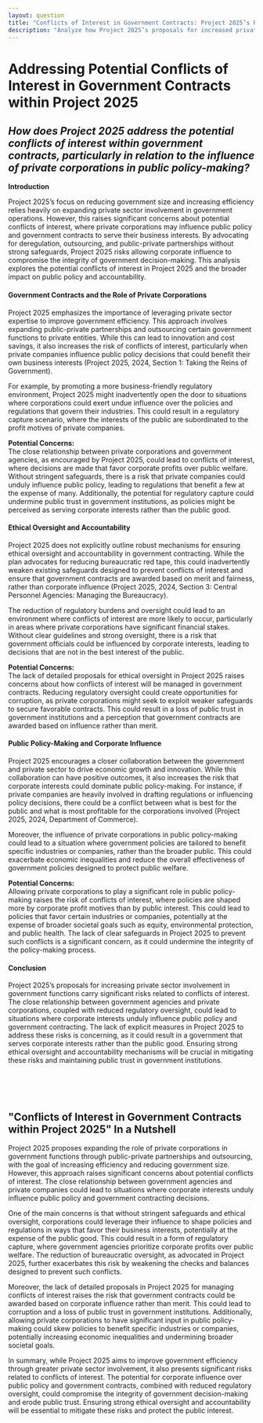 ```yaml
---
layout: question
title: "Conflicts of Interest in Government Contracts: Project 2025’s Risks of Corporate Influence"
description: "Analyze how Project 2025’s proposals for increased private sector involvement in government contracts could lead to conflicts of interest and corporate influence over public policy."
---
```


# Addressing Potential Conflicts of Interest in Government Contracts within Project 2025

## *How does Project 2025 address the potential conflicts of interest within government contracts, particularly in relation to the influence of private corporations in public policy-making?*

**Introduction**

Project 2025’s focus on reducing government size and increasing efficiency relies heavily on expanding private sector involvement in government operations. However, this raises significant concerns about potential conflicts of interest, where private corporations may influence public policy and government contracts to serve their business interests. By advocating for deregulation, outsourcing, and public-private partnerships without strong safeguards, Project 2025 risks allowing corporate influence to compromise the integrity of government decision-making. This analysis explores the potential conflicts of interest in Project 2025 and the broader impact on public policy and accountability.

#### **Government Contracts and the Role of Private Corporations**

Project 2025 emphasizes the importance of leveraging private sector expertise to improve government efficiency. This approach involves expanding public-private partnerships and outsourcing certain government functions to private entities. While this can lead to innovation and cost savings, it also increases the risk of conflicts of interest, particularly when private companies influence public policy decisions that could benefit their own business interests (Project 2025, 2024, Section 1: Taking the Reins of Government).

For example, by promoting a more business-friendly regulatory environment, Project 2025 might inadvertently open the door to situations where corporations could exert undue influence over the policies and regulations that govern their industries. This could result in a regulatory capture scenario, where the interests of the public are subordinated to the profit motives of private companies.

**Potential Concerns:**  
The close relationship between private corporations and government agencies, as encouraged by Project 2025, could lead to conflicts of interest, where decisions are made that favor corporate profits over public welfare. Without stringent safeguards, there is a risk that private companies could unduly influence public policy, leading to regulations that benefit a few at the expense of many. Additionally, the potential for regulatory capture could undermine public trust in government institutions, as policies might be perceived as serving corporate interests rather than the public good.

#### **Ethical Oversight and Accountability**

Project 2025 does not explicitly outline robust mechanisms for ensuring ethical oversight and accountability in government contracting. While the plan advocates for reducing bureaucratic red tape, this could inadvertently weaken existing safeguards designed to prevent conflicts of interest and ensure that government contracts are awarded based on merit and fairness, rather than corporate influence (Project 2025, 2024, Section 3: Central Personnel Agencies: Managing the Bureaucracy).

The reduction of regulatory burdens and oversight could lead to an environment where conflicts of interest are more likely to occur, particularly in areas where private corporations have significant financial stakes. Without clear guidelines and strong oversight, there is a risk that government officials could be influenced by corporate interests, leading to decisions that are not in the best interest of the public.

**Potential Concerns:**  
The lack of detailed proposals for ethical oversight in Project 2025 raises concerns about how conflicts of interest will be managed in government contracts. Reducing regulatory oversight could create opportunities for corruption, as private corporations might seek to exploit weaker safeguards to secure favorable contracts. This could result in a loss of public trust in government institutions and a perception that government contracts are awarded based on influence rather than merit.

#### **Public Policy-Making and Corporate Influence**

Project 2025 encourages a closer collaboration between the government and private sector to drive economic growth and innovation. While this collaboration can have positive outcomes, it also increases the risk that corporate interests could dominate public policy-making. For instance, if private companies are heavily involved in drafting regulations or influencing policy decisions, there could be a conflict between what is best for the public and what is most profitable for the corporations involved (Project 2025, 2024, Department of Commerce).

Moreover, the influence of private corporations in public policy-making could lead to a situation where government policies are tailored to benefit specific industries or companies, rather than the broader public. This could exacerbate economic inequalities and reduce the overall effectiveness of government policies designed to protect public welfare.

**Potential Concerns:**  
Allowing private corporations to play a significant role in public policy-making raises the risk of conflicts of interest, where policies are shaped more by corporate profit motives than by public interest. This could lead to policies that favor certain industries or companies, potentially at the expense of broader societal goals such as equity, environmental protection, and public health. The lack of clear safeguards in Project 2025 to prevent such conflicts is a significant concern, as it could undermine the integrity of the policy-making process.

#### **Conclusion**

Project 2025’s proposals for increasing private sector involvement in government functions carry significant risks related to conflicts of interest. The close relationship between government agencies and private corporations, coupled with reduced regulatory oversight, could lead to situations where corporate interests unduly influence public policy and government contracting. The lack of explicit measures in Project 2025 to address these risks is concerning, as it could result in a government that serves corporate interests rather than the public good. Ensuring strong ethical oversight and accountability mechanisms will be crucial in mitigating these risks and maintaining public trust in government institutions.

<br><br><br>

## <span id="nutshell">**"Conflicts of Interest in Government Contracts within Project 2025" In a Nutshell</span>**

Project 2025 proposes expanding the role of private corporations in government functions through public-private partnerships and outsourcing, with the goal of increasing efficiency and reducing government size. However, this approach raises significant concerns about potential conflicts of interest. The close relationship between government agencies and private companies could lead to situations where corporate interests unduly influence public policy and government contracting decisions.

One of the main concerns is that without stringent safeguards and ethical oversight, corporations could leverage their influence to shape policies and regulations in ways that favor their business interests, potentially at the expense of the public good. This could result in a form of regulatory capture, where government agencies prioritize corporate profits over public welfare. The reduction of bureaucratic oversight, as advocated in Project 2025, further exacerbates this risk by weakening the checks and balances designed to prevent such conflicts.

Moreover, the lack of detailed proposals in Project 2025 for managing conflicts of interest raises the risk that government contracts could be awarded based on corporate influence rather than merit. This could lead to corruption and a loss of public trust in government institutions. Additionally, allowing private corporations to have significant input in public policy-making could skew policies to benefit specific industries or companies, potentially increasing economic inequalities and undermining broader societal goals.

In summary, while Project 2025 aims to improve government efficiency through greater private sector involvement, it also presents significant risks related to conflicts of interest. The potential for corporate influence over public policy and government contracts, combined with reduced regulatory oversight, could compromise the integrity of government decision-making and erode public trust. Ensuring strong ethical oversight and accountability will be essential to mitigate these risks and protect the public interest.
